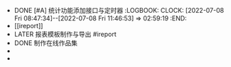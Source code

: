 - DONE [#A] 统计功能添加接口与定时器
  :LOGBOOK:
  CLOCK: [2022-07-08 Fri 08:47:34]--[2022-07-08 Fri 11:46:53] =>  02:59:19
  :END:
- [[ireport]]
- LATER 报表模板制作与导出 #ireport
- DONE 制作在线作品集
-
-